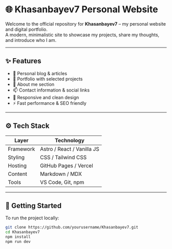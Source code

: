# 🌐 Khasanbayev7 Personal Website

Welcome to the official repository for **Khasanbayev7** – my personal website and digital portfolio.  
A modern, minimalistic site to showcase my projects, share my thoughts, and introduce who I am.

---

## ✨ Features

- 📝 Personal blog & articles
- 💼 Portfolio with selected projects
- 🙋 About me section
- 📫 Contact information & social links
- 📱 Responsive and clean design
- ⚡ Fast performance & SEO friendly

---

## ⚙️ Tech Stack

| Layer         | Technology                |
|---------------|---------------------------|
| Framework     | Astro / React / Vanilla JS|
| Styling       | CSS / Tailwind CSS        |
| Hosting       | GitHub Pages / Vercel     |
| Content       | Markdown / MDX            |
| Tools         | VS Code, Git, npm         |

---

## 🚀 Getting Started

To run the project locally:

```bash
git clone https://github.com/yourusername/Khasanbayev7.git
cd Khasanbayev7
npm install
npm run dev
